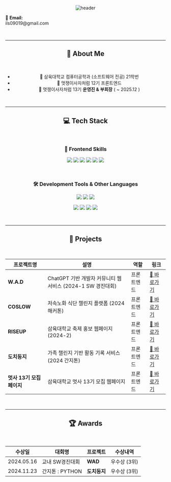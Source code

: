 <div align="center">

![header](https://capsule-render.vercel.app/api?type=waving&color=gradient&height=210&section=header&text=Sim%20HeeYoung&fontSize=70)

<p align="left">
  📧 <strong>Email:</strong><br />ils09019@gmail.com
</p>

<br />

---

## 👋 About Me

<br />

- 🏫 삼육대학교 컴퓨터공학과 (소프트웨어 전공) 21학번  
- 🦁 멋쟁이사자처럼 12기 프론트엔드  
- 🦁 멋쟁이사자처럼 13기 **운영진 & 부회장** ( ~ 2025.12 )  

<br />

---

## 💻 Tech Stack

<br />

### 🎨 Frontend Skills

<p>
  <img src="https://img.shields.io/badge/HTML5-E34F26?style=for-the-badge&logo=html5&logoColor=white" />
  <img src="https://img.shields.io/badge/CSS3-1572B6?style=for-the-badge&logo=css3&logoColor=white" />
  <img src="https://img.shields.io/badge/JavaScript-F7DF1E?style=for-the-badge&logo=javascript&logoColor=black" />
  <img src="https://img.shields.io/badge/TypeScript-3178C6?style=for-the-badge&logo=typescript&logoColor=white" />
  <img src="https://img.shields.io/badge/React-20232A?style=for-the-badge&logo=react&logoColor=61DAFB" />
  <img src="https://img.shields.io/badge/Next.js-000000?style=for-the-badge&logo=next.js&logoColor=white" />
</p>

<br />

### 🛠 Development Tools & Other Languages

<p>
  <img src="https://img.shields.io/badge/Node.js-339933?style=for-the-badge&logo=node.js&logoColor=white" />
  <img src="https://img.shields.io/badge/Python-3776AB?style=for-the-badge&logo=python&logoColor=white" />
  <img src="https://img.shields.io/badge/Java-007396?style=for-the-badge&logo=java&logoColor=white" />
</p>

<p>
  <img src="https://img.shields.io/badge/git-F05033.svg?style=for-the-badge&logo=git&logoColor=white" />
  <img src="https://img.shields.io/badge/Amazon_AWS-FF9900?style=for-the-badge&logo=amazonaws&logoColor=white" />
  <img src="https://img.shields.io/badge/Eclipse-2C2255?style=for-the-badge&logo=eclipse&logoColor=white" />
  <img src="https://img.shields.io/badge/Visual%20Studio-5C2D91?style=for-the-badge&logo=visual-studio&logoColor=white" />
</p>

<br />

---

## 🚀 Projects

<br />

| 프로젝트명 | 설명 | 역할 | 링크 |
|------------|------|------|------|
| **W.A.D** | ChatGPT 기반 개발자 커뮤니티 웹서비스 (2024-1 SW 경진대회) | 프론트엔드 | [🔗 바로가기](https://wad-uglylion-e5cf0llq1-no4hs-projects.vercel.app/) |
| **COSLOW** | 저속노화 식단 챌린지 플랫폼 (2024 해커톤) | 프론트엔드 | [🔗 바로가기](https://coslow-n1wllud5k-no4hs-projects.vercel.app/) |
| **RISEUP** | 삼육대학교 축제 홍보 웹페이지 (2024-2) | 프론트엔드 | [🔗 바로가기](https://syu-2024-festival-filxd66e8-no4hs-projects.vercel.app/) |
| **도치둥지** | 가족 챌린지 기반 활동 기록 서비스 (2024 간지톤) | 프론트엔드 | [🔗 바로가기]() |
| **멋사 13기 모집 페이지** | 삼육대학교 멋사 13기 모집 웹페이지 | 프론트엔드 | [🔗 바로가기](https://syu-likelion.org/) |

<br />

---

## 🏆 Awards

<br />

| 수상일 | 대회명 | 프로젝트 | 수상내역 |
|--------|--------|-----------|----------|
| 2024.05.16 | 교내 SW경진대회 | **WAD** | 우수상 (3위) |
| 2024.11.23 | 간지톤 : PYTHON | **도치둥지** | 우수상 (3위) |

<br />

</div>
